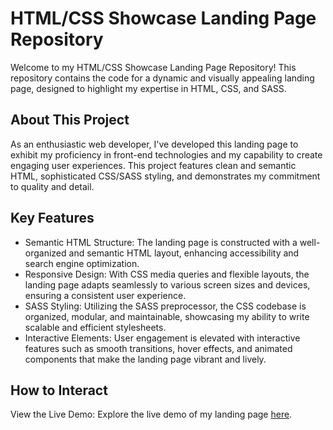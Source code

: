 <h1>HTML/CSS Showcase Landing Page Repository</h1>

Welcome to my HTML/CSS Showcase Landing Page Repository! This repository contains the code for a dynamic and visually appealing landing page, designed to highlight my expertise in HTML, CSS, and SASS.

<h2>About This Project</h2>

As an enthusiastic web developer, I've developed this landing page to exhibit my proficiency in front-end technologies and my capability to create engaging user experiences. This project features clean and semantic HTML, sophisticated CSS/SASS styling, and demonstrates my commitment to quality and detail.

<h2>Key Features</h2>

* Semantic HTML Structure: The landing page is constructed with a well-organized and semantic HTML layout, enhancing accessibility and search engine optimization.
* Responsive Design: With CSS media queries and flexible layouts, the landing page adapts seamlessly to various screen sizes and devices, ensuring a consistent user experience.
* SASS Styling: Utilizing the SASS preprocessor, the CSS codebase is organized, modular, and maintainable, showcasing my ability to write scalable and efficient stylesheets.
* Interactive Elements: User engagement is elevated with interactive features such as smooth transitions, hover effects, and animated components that make the landing page vibrant and lively.

<h2>How to Interact</h2>

View the Live Demo: Explore the live demo of my landing page <a href="https://etuzimek.github.io/My_Bike/">here</a>.   

